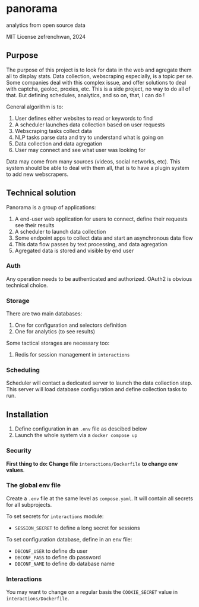 # panorama
analytics from open source data

MIT License
zefrenchwan, 2024

## Purpose

The purpose of this project is to look for data in the web and agregate them all to display stats.
Data collection, webscraping especially, is a topic per se. 
Some companies deal with this complex issue, and offer solutions to deal with captcha, geoloc, proxies, etc. 
This is a side project, no way to do all of that. 
But defining schedules, analytics, and so on, that, I can do !


General algorithm is to:
1. User defines either websites to read or keywords to find 
2. A scheduler launches data collection based on user requests 
3. Webscraping tasks collect data
4. NLP tasks parse data and try to understand what is going on
5. Data collection and data agregation 
6. User may connect and see what user was looking for

Data may come from many sources (videos, social networks, etc). 
This system should be able to deal with them all, that is to have a plugin system to add new webscrapers. 

## Technical solution 

Panorama is a group of applications: 
1. A end-user web application for users to connect, define their requests see their results
2. A scheduler to launch data collection 
3. Some endpoint apps to collect data and start an asynchronous data flow
4. This data flow passes by text processing, and data agregation 
5. Agregated data is stored and visible by end user

### Auth

Any operation needs to be authenticated and authorized. 
OAuth2 is obvious technical choice. 


### Storage 

There are two main databases: 
1. One for configuration and selectors definition
2. One for analytics (to see results)

Some tactical storages are necessary too:
1. Redis for session management in `interactions`

### Scheduling 

Scheduler will contact a dedicated server to launch the data collection step. 
This server will load database configuration and define collection tasks to run. 

## Installation

1. Define configuration in an `.env` file as descibed below
2. Launch the whole system via a `docker compose up` 

### Security 

**First thing to do: Change file** `interactions/Dockerfile` **to change env values**. 

### The global env file

Create a `.env` file at the same level as `compose.yaml`. 
It will contain all secrets for all subprojects. 

To set secrets for `interactions` module:
* `SESSION_SECRET` to define a long secret for sessions 

To set configuration database, define in an env file:
* `DBCONF_USER` to define db user 
* `DBCONF_PASS` to define db password 
* `DBCONF_NAME` to define db database name


### Interactions

You may want to change on a regular basis the `COOKIE_SECRET` value in `interactions/Dockerfile`. 